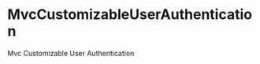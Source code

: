 MvcCustomizableUserAuthentication
=================================

Mvc Customizable User Authentication